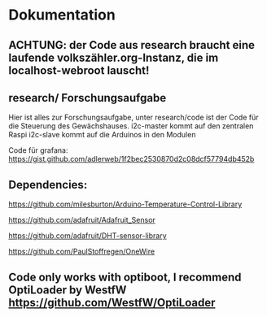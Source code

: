 # Dokumentation

## ACHTUNG: der Code aus research braucht eine laufende volkszähler.org-Instanz, die im localhost-webroot lauscht!

## research/ Forschungsaufgabe
Hier ist alles zur Forschungsaufgabe, unter research/code ist der Code für die Steuerung des Gewächshauses.
i2c-master kommt auf den zentralen Raspi
i2c-slave kommt auf die Arduinos in den Modulen



Code für grafana: https://gist.github.com/adlerweb/1f2bec2530870d2c08dcf57794db452b

## Dependencies:

https://github.com/milesburton/Arduino-Temperature-Control-Library

https://github.com/adafruit/Adafruit_Sensor

https://github.com/adafruit/DHT-sensor-library

https://github.com/PaulStoffregen/OneWire

## Code only works with optiboot, I recommend OptiLoader by WestfW https://github.com/WestfW/OptiLoader
